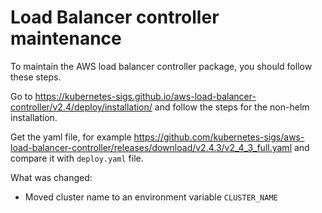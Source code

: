 # Load Balancer controller maintenance

To maintain the AWS load balancer controller package, you should follow these steps.

Go to <https://kubernetes-sigs.github.io/aws-load-balancer-controller/v2.4/deploy/installation/> and follow the steps for
the non-helm installation.

Get the yaml file, for example <https://github.com/kubernetes-sigs/aws-load-balancer-controller/releases/download/v2.4.3/v2_4_3_full.yaml>
and compare it with `deploy.yaml` file.

What was changed:

- Moved cluster name to an environment variable `CLUSTER_NAME`
